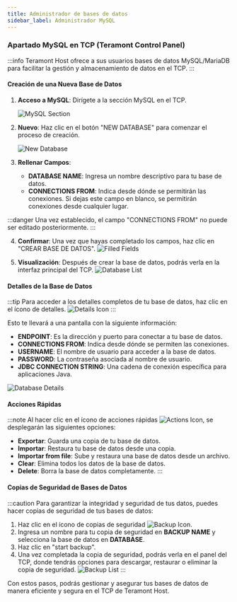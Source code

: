 ```yaml
---
title: Administrador de bases de datos
sidebar_label: Administrador MySQL
---
```


### Apartado MySQL en TCP (Teramont Control Panel)

:::info
Teramont Host ofrece a sus usuarios bases de datos MySQL/MariaDB para facilitar la gestión y almacenamiento de datos en el TCP.
:::

#### Creación de una Nueva Base de Datos

1. **Acceso a MySQL**: Dirígete a la sección MySQL en el TCP.

   ![MySQL Section](https://cdn.teramont.net/u/VQBv1w.png)

2. **Nuevo**: Haz clic en el botón "NEW DATABASE" para comenzar el proceso de creación.

   ![New Database](https://cdn.teramont.net/u/HnLhhA.png)

3. **Rellenar Campos**:
   - **DATABASE NAME**: Ingresa un nombre descriptivo para tu base de datos.
   - **CONNECTIONS FROM**: Indica desde dónde se permitirán las conexiones. Si dejas este campo en blanco, se permitirán conexiones desde cualquier lugar. 
   
:::danger
Una vez establecido, el campo "CONNECTIONS FROM" no puede ser editado posteriormente.
:::

4. **Confirmar**: Una vez que hayas completado los campos, haz clic en "CREAR BASE DE DATOS". 
   ![Filled Fields](https://cdn.teramont.net/u/gYY4t5.png)

5. **Visualización**: Después de crear la base de datos, podrás verla en la interfaz principal del TCP.
   ![Database List](https://cdn.teramont.net/u/ExIoP5.png)

#### Detalles de la Base de Datos

:::tip
Para acceder a los detalles completos de tu base de datos, haz clic en el ícono de detalles.
![Details Icon](https://cdn.teramont.net/u/kGLHOX.png)
:::

Esto te llevará a una pantalla con la siguiente información:

- **ENDPOINT**: Es la dirección y puerto para conectar a tu base de datos.
- **CONNECTIONS FROM**: Indica desde dónde se permiten las conexiones.
- **USERNAME**: El nombre de usuario para acceder a la base de datos.
- **PASSWORD**: La contraseña asociada al nombre de usuario.
- **JDBC CONNECTION STRING**: Una cadena de conexión específica para aplicaciones Java.

![Database Details](https://cdn.teramont.net/u/wkPe5Y.png)

#### Acciones Rápidas

:::note
Al hacer clic en el ícono de acciones rápidas ![Actions Icon](https://cdn.teramont.net/u/1Dfy37.png), se desplegarán las siguientes opciones:

- **Exportar**: Guarda una copia de tu base de datos.
- **Importar**: Restaura tu base de datos desde una copia.
- **Importar from file**: Sube y restaura una base de datos desde un archivo.
- **Clear**: Elimina todos los datos de la base de datos.
- **Delete**: Borra la base de datos completamente.
:::

#### Copias de Seguridad de Bases de Datos

:::caution
Para garantizar la integridad y seguridad de tus datos, puedes hacer copias de seguridad de tus bases de datos:

1. Haz clic en el ícono de copias de seguridad ![Backup Icon](https://cdn.teramont.net/u/0V8pYs.png).
2. Ingresa un nombre para tu copia de seguridad en **BACKUP NAME** y selecciona la base de datos en **DATABASE**.
3. Haz clic en "start backup".
4. Una vez completada la copia de seguridad, podrás verla en el panel del TCP, donde tendrás opciones para descargar, restaurar o eliminar la copia de seguridad.
   ![Backup List](https://cdn.teramont.net/u/mINPnU.png)
:::

Con estos pasos, podrás gestionar y asegurar tus bases de datos de manera eficiente y segura en el TCP de Teramont Host.